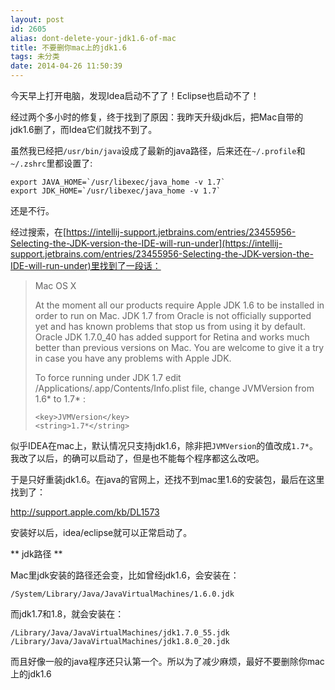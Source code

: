 ```yaml
---
layout: post
id: 2605
alias: dont-delete-your-jdk1.6-of-mac
title: 不要删你mac上的jdk1.6
tags: 未分类
date: 2014-04-26 11:50:39
---
```


今天早上打开电脑，发现Idea启动不了了！Eclipse也启动不了！

经过两个多小时的修复，终于找到了原因：我昨天升级jdk后，把Mac自带的jdk1.6删了，而Idea它们就找不到了。

虽然我已经把`/usr/bin/java`设成了最新的java路径，后来还在`~/.profile`和`~/.zshrc`里都设置了:

    export JAVA_HOME=`/usr/libexec/java_home -v 1.7`
    export JDK_HOME=`/usr/libexec/java_home -v 1.7`

还是不行。

经过搜索，在[https://intellij-support.jetbrains.com/entries/23455956-Selecting-the-JDK-version-the-IDE-will-run-under](https://intellij-support.jetbrains.com/entries/23455956-Selecting-the-JDK-version-the-IDE-will-run-under)里找到了一段话：

> Mac OS X
> 
> At the moment all our products require Apple JDK 1.6 to be installed in order to run on Mac. JDK 1.7 from Oracle is not officially supported yet and has known problems that stop us from using it by default. Oracle JDK 1.7.0_40 has added support for Retina and works much better than previous versions on Mac. You are welcome to give it a try in case you have any problems with Apple JDK.
> 
> To force running under JDK 1.7 edit /Applications/<Product>.app/Contents/Info.plist file, change JVMVersion from 1.6* to 1.7* :
> 
>     <key>JVMVersion</key>
>     <string>1.7*</string>
>     

似乎IDEA在mac上，默认情况只支持jdk1.6，除非把`JVMVersion`的值改成`1.7*`。我改了以后，的确可以启动了，但是也不能每个程序都这么改吧。

于是只好重装jdk1.6。在java的官网上，还找不到mac里1.6的安装包，最后在这里找到了：

http://support.apple.com/kb/DL1573

安装好以后，idea/eclipse就可以正常启动了。

** jdk路径 **

Mac里jdk安装的路径还会变，比如曾经jdk1.6，会安装在：

    /System/Library/Java/JavaVirtualMachines/1.6.0.jdk


而jdk1.7和1.8，就会安装在：

    /Library/Java/JavaVirtualMachines/jdk1.7.0_55.jdk
    /Library/Java/JavaVirtualMachines/jdk1.8.0_20.jdk

而且好像一般的java程序还只认第一个。所以为了减少麻烦，最好不要删除你mac上的jdk1.6
